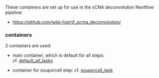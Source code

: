 These containers are set up for use in the sCNA deconvolution Nextflow pipeline:
- https://github.com/wtsi-hgi/nf_scrna_deconvolution/

### containers

2 containers are used:
  
- main container, which is default for all steps:  
  cf. [default_all_tasks](default_all_tasks)  
  
-  container for souporcell step:
  cf. [souporcell_task](souporcell_task)  
